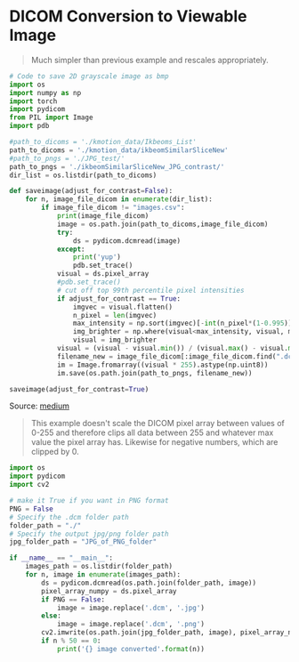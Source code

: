 # DICOM Conversion to Viewable Image

> Much simpler than previous example and rescales appropriately.

```python
# Code to save 2D grayscale image as bmp
import os
import numpy as np
import torch
import pydicom
from PIL import Image
import pdb

#path_to_dicoms = './kmotion_data/Ikbeoms_List'
path_to_dicoms = './kmotion_data/ikbeomSimilarSliceNew'
#path_to_pngs = './JPG_test/'
path_to_pngs = './ikbeomSimilarSliceNew_JPG_contrast/'
dir_list = os.listdir(path_to_dicoms)

def saveimage(adjust_for_contrast=False):
    for n, image_file_dicom in enumerate(dir_list):
        if image_file_dicom != "images.csv":
            print(image_file_dicom)
            image = os.path.join(path_to_dicoms,image_file_dicom)
            try:
                ds = pydicom.dcmread(image)
            except:
                print('yup')
                pdb.set_trace()
            visual = ds.pixel_array
            #pdb.set_trace()
            # cut off top 99th percentile pixel intensities
            if adjust_for_contrast == True:
                imgvec = visual.flatten()
                n_pixel = len(imgvec)
                max_intensity = np.sort(imgvec)[-int(n_pixel*(1-0.995))] # 99.5th percentile
                img_brighter = np.where(visual<max_intensity, visual, max_intensity)
                visual = img_brighter
            visual = (visual - visual.min()) / (visual.max() - visual.min())
            filename_new = image_file_dicom[:image_file_dicom.find(".dcm")] + ".png" 
            im = Image.fromarray((visual * 255).astype(np.uint8))
            im.save(os.path.join(path_to_pngs, filename_new))

saveimage(adjust_for_contrast=True)
```

Source: [medium](https://medium.com/@vivek8981/dicom-to-jpg-and-extract-all-patients-information-using-python-5e6dd1f1a07d)

> This example doesn't scale the DICOM pixel array between values of 0-255 and therefore clips all data between 255 and whatever max value the pixel array has. Likewise for negative numbers, which are clipped by 0.

```python
import os
import pydicom
import cv2

# make it True if you want in PNG format
PNG = False 
# Specify the .dcm folder path
folder_path = "./"
# Specify the output jpg/png folder path
jpg_folder_path = "JPG_of_PNG_folder"

if __name__ == "__main__":
    images_path = os.listdir(folder_path)
    for n, image in enumerate(images_path):
        ds = pydicom.dcmread(os.path.join(folder_path, image))
        pixel_array_numpy = ds.pixel_array
        if PNG == False:
            image = image.replace('.dcm', '.jpg')
        else:
            image = image.replace('.dcm', '.png')
        cv2.imwrite(os.path.join(jpg_folder_path, image), pixel_array_numpy)
        if n % 50 == 0:
            print('{} image converted'.format(n))

```